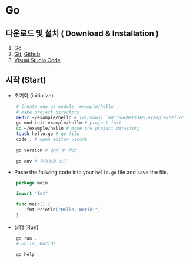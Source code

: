 # Go

## 다운로드 및 설치 ( Download & Installation )

1. [Go](https://go.dev/doc/install)
2. [Git](https://git-scm.com/),  [Github](https://github.com/)
3. [Visual Studio Code](https://code.visualstudio.com/)

## 시작 (Start)

- 초기화 (initialize)

```bash
    # Create new go module `example/hello`
    # make project directory
    mkdir ~/example/hello # (windows) `md "%HOMEPATH%\example/hello"
    go mod init example/hello # project init
    cd ~/example/hello # move the project directory
    touch hello.go # go file
    code . # open editor vscode
    
    go version # 설치 후 확인
    
    go env # 환경설정 보기
```

- Paste the follwing code into your `hello.go` file and save the file.

```go
    package main

    import "fmt"

    func main() {
        fmt.Println("Hello, World!")
    }
```

- 실행 (Run)

```bash
    go run .
    # Hello, World!
    
    go help
```
